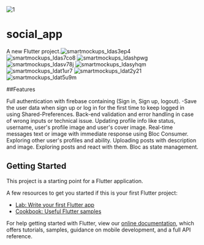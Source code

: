 ![1](https://user-images.githubusercontent.com/103458291/223461465-5203e25a-0000-4016-aaf6-20ab5e83a296.gif)


# social_app

A new Flutter project.![smartmockups_ldas3ep4](https://user-images.githubusercontent.com/103458291/226730300-8a7a2277-bc9a-41fc-b2a8-0f908fb313fb.jpg)
![smartmockups_ldas7co8](https://user-images.githubusercontent.com/103458291/226730672-d9a13605-4da4-483b-8b10-0dc29c72b46e.jpg)
![smartmockups_ldashpwg](https://user-images.githubusercontent.com/103458291/226730802-a1039810-65d3-4c2c-b3be-6e899f3578f4.jpg)
![smartmockups_ldasv78j](https://user-images.githubusercontent.com/103458291/226730867-6e071f17-b8b9-4352-b139-e0d6a17daf43.jpg)
![smartmockups_ldasyhqm](https://user-images.githubusercontent.com/103458291/226730884-b4b2165a-ea36-4a05-b2be-cff702e62b4f.jpg)
![smartmockups_ldat1ur7](https://user-images.githubusercontent.com/103458291/226730903-e23a9eb2-9126-4cf5-a765-a8756c96e643.jpg)
![smartmockups_ldat2y21](https://user-images.githubusercontent.com/103458291/226730923-10f5cdfa-a85e-4ce4-a75e-d49434a5540b.jpg)
![smartmockups_ldat5u9m](https://user-images.githubusercontent.com/103458291/226730952-b7615228-3639-4f3b-8d1c-64961a75b7c2.jpg)

##Features

Full authentication with firebase containing (Sign in, Sign up, logout). -Save the user data when sign up or log in for the first time to keep logged in using Shared-Preferences.
Back-end validation and error handling in case of wrong inputs or technical issue.
Updating profile info like status, username, user's profile image and user's cover image.
Real-time messages text or image with immediate response using Bloc Consumer.
Exploring other user's profiles and ability.
Uploading posts with description and image.
Exploring posts and react with them. 
Bloc as state management.

## Getting Started

This project is a starting point for a Flutter application.

A few resources to get you started if this is your first Flutter project:

- [Lab: Write your first Flutter app](https://flutter.dev/docs/get-started/codelab)
- [Cookbook: Useful Flutter samples](https://flutter.dev/docs/cookbook)

For help getting started with Flutter, view our
[online documentation](https://flutter.dev/docs), which offers tutorials,
samples, guidance on mobile development, and a full API reference.

